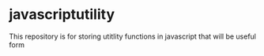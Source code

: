 # javascriptutility
This repository is for storing utitlity functions in javascript that will be useful form

